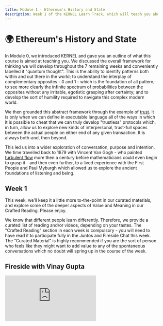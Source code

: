 ```yaml
---
title: Module 1 - Ethereum's History and State
description: Week 1 of the KERNEL Learn Track, which will teach you about the ideas behind Ethereum and how they relate to building a better web.
---
```


# 🌍 Ethereum's History and State

In Module 0, we introduced KERNEL and gave you an outline of what this course is aimed at teaching you. We discussed the overall framework for thinking we will develop throughout the 7 remaining weeks and conveniently labelled it "quantum thought". This is the ability to identify patterns both within and out there in the world; to understand the interplay of complementary opposites - 0 and 1 - which is the foundation of all pattern; to see more clearly the infinite spectrum of probabilities between the opposites without any irritable, egotistic grasping after certainty; and to develop the sort of humility required to navigate this complex modern world.

We then grounded this abstract framework through the example of [trust](../module-0/trust). It is only when we can define in executable language all of the ways in which it is possible to cheat that we can truly develop "trustless" protocols which, in turn, allow us to explore new kinds of interpersonal, trust-full spaces between the actual people on either end of any given transaction. It is always both-and, then beyond.

This led us into a wider exploration of conversation, purpose and intention. We time travelled back to 1879 with Vincent Van Gogh - who painted [turbulent flow](https://www.brainpickings.org/2014/11/13/van-gogh-starry-night-fluid-dynamics-animation/) more then a century before mathematicians could even begin to grasp it - and then even further, to a lived experience with the First People and Paul Myburgh which allowed us to explore the ancient foundations of listening and being.

## Week 1

This week, we'll keep it a little more to-the-point in our curated materials, and explore some of the deeper aspects of Value and Meaning in our Crafted Reading. Please enjoy.

We know that different people learn differently. Therefore, we provide a curated list of reading and/or videos, depending on your tastes. The "Crafted Reading" section in each week is compulsory - you will need to have read it to participate fully in the Juntos and Fireside Chat this week. The "Curated Material" is highly recommended if you are the sort of person who feels like they might want to add value to any of the spontaneous conversations which no doubt will spring up in the course of the week.

## Fireside with Vinay Gupta

<iframe class="video-frame" src="https://www.youtube-nocookie.com/embed/hDzKPhk_ooA?start=635" frameborder="0" allow="accelerometer; autoplay; encrypted-media; gyroscope; picture-in-picture" allowfullscreen></iframe>

